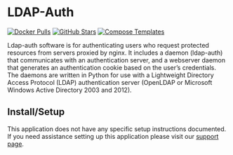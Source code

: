 # LDAP-Auth

[![Docker Pulls](https://img.shields.io/docker/pulls/linuxserver/lazylibrarian?style=flat-square&color=607D8B&label=docker%20pulls&logo=docker)](https://hub.docker.com/r/linuxserver/ldap-auth)
[![GitHub Stars](https://img.shields.io/github/stars/linuxserver/docker-lazylibrarian?style=flat-square&color=607D8B&label=github%20stars&logo=github)](https://github.com/linuxserver/docker-ldap-auth)
[![Compose Templates](https://img.shields.io/static/v1?style=flat-square&color=607D8B&label=compose&message=templates)](https://github.com/GhostWriters/DockSTARTer/tree/master/compose/.apps/ldapauth)

Ldap-auth software is for authenticating users who request protected resources
from servers proxied by nginx. It includes a daemon (ldap-auth) that
communicates with an authentication server, and a webserver daemon that
generates an authentication cookie based on the user’s credentials. The daemons
are written in Python for use with a Lightweight Directory Access Protocol
(LDAP) authentication server (OpenLDAP or Microsoft Windows Active Directory
2003 and 2012).

## Install/Setup

This application does not have any specific setup instructions documented. If
you need assistance setting up this application please visit our
[support page](https://dockstarter.com/basics/support/).
